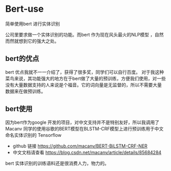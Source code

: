 # Bert-use
简单使用bert 进行实体识别

公司里要求做一个实体识别的功能。而bert 作为现在风头最火的NLP模型 ，自然而然就想到它的强大之处。

## bert的优点
bert 优点我就不一一介绍了，获得了很多奖，同学们可以自行百度。
对于我这种菜鸟来说，其功能强大的地方在于bert做了大量的预训练，方便我们使用，对一些没有大量数据支持的人来说是个福音。它的词向量是无监督的，所以不需要大量
数据来在做预训练。

## bert使用
因为bert作为google 开发的项目，对中文支持并不是特别友好，所以我调用了 Macanv 同学的使用谷歌的BERT模型在BLSTM-CRF模型上进行预训练用于中文命名实体识别的
Tensorflow
- github 链接 https://github.com/macanv/BERT-BiLSTM-CRF-NER 
- 中文文档请查看 https://blog.csdn.net/macanv/article/details/85684284 

bert 实体识别的训练语料还是很消费人力，物力的。

